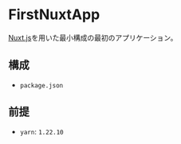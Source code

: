 # FirstNuxtApp
[Nuxt.js](https://nuxtjs.org/)を用いた最小構成の最初のアプリケーション。

## 構成

- `package.json`

## 前提

- `yarn`: `1.22.10`